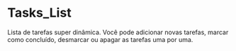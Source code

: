 # Tasks_List
Lista de tarefas super dinâmica.
Você pode adicionar novas tarefas, marcar como concluído, desmarcar ou apagar as tarefas uma por uma.
